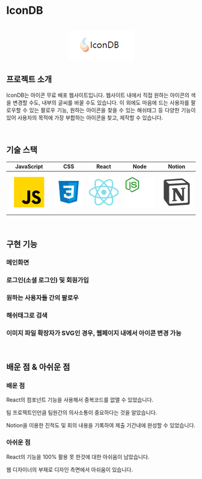 # IconDB

<p align="center">
  <br>
  <img src="/client/public/github_logo.png">
  <br>
</p>


## 프로젝트 소개

<p align="justify">
IconDB는 아이콘 무료 배포 웹사이트입니다. 웹사이트 내에서 직접 원하는 아이콘의 색을 변경할 수도, 내부의 글씨를 바꿀 수도 있습니다. 이 외에도 마음에 드는 사용자를 팔로우할 수 있는 팔로우 기능, 원하는 아이콘을 찾을 수 있는 해쉬태그 등 다양한 기능이 있어 사용자의 목적에 가장 부합하는 아이콘을 찾고, 제작할 수 있습니다.
</p>

<br>

## 기술 스택

| JavaScript | CSS |  React   |  Node   | Notion |
| :--------: | :----: | :------: | :-------: | :-------: |
|   ![js]    |   ![css]    | ![react] | ![node] | ![Notion] |

<br>

## 구현 기능

### 메인화면

### 로그인(소셜 로그인) 및 회원가입

### 원하는 사용자들 간의 팔로우

### 해쉬태그로 검색

### 이미지 파일 확장자가 SVG인 경우, 웹페이지 내에서 아이콘 변경 가능

<br>

## 배운 점 & 아쉬운 점

<p align="justify">
  
### 배운 점
React의 컴포넌트 기능을 사용해서 중복코드를 없앨 수 있었습니다.
  
팀 프로젝트인만큼 팀원간의 의사소통이 중요하다는 것을 알았습니다.
  
Notion을 이용한 진척도 및 회의 내용을 기록하여 제출 기간내에 완성할 수 있었습니다.

### 아쉬운 점
React의 기능을 100% 활용 못 한것에 대한 아쉬움이 남았습니다.
  
웹 디자이너의 부재로 디자인 측면에서 아쉬움이 있습니다.
</p>

<br>


<!-- Stack Icon Refernces -->

[js]: /client/public/javascript.svg
[css]: /client/public/css.svg
[react]: /client/public/react.svg
[node]: /client/public/node.svg
[Notion]: /client/public/notion.svg
